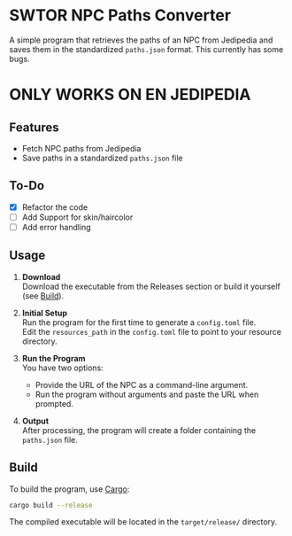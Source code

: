 
# SWTOR NPC Paths Converter

A simple program that retrieves the paths of an NPC from Jedipedia and saves them in the standardized `paths.json` format.
This currently has some bugs.

# ONLY WORKS ON EN JEDIPEDIA

## Features
- Fetch NPC paths from Jedipedia
- Save paths in a standardized `paths.json` file

## To-Do
- [X] Refactor the code
- [ ] Add Support for skin/haircolor
- [ ] Add error handling

## Usage

1. **Download**  
   Download the executable from the Releases section or build it yourself (see [Build](#build)).

2. **Initial Setup**  
   Run the program for the first time to generate a `config.toml` file.  
   Edit the `resources_path` in the `config.toml` file to point to your resource directory.

3. **Run the Program**  
   You have two options:  
   - Provide the URL of the NPC as a command-line argument.  
   - Run the program without arguments and paste the URL when prompted.  

4. **Output**  
   After processing, the program will create a folder containing the `paths.json` file.

## Build

To build the program, use [Cargo](https://doc.rust-lang.org/cargo/):  
```bash
cargo build --release
```

The compiled executable will be located in the `target/release/` directory.
